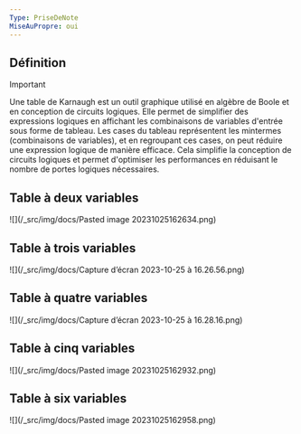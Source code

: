 ```yaml
---
Type: PriseDeNote
MiseAuPropre: oui
---
```

## Définition
>[!important]
>Une table de Karnaugh est un outil graphique utilisé en algèbre de Boole et en conception de circuits logiques. Elle permet de simplifier des expressions logiques en affichant les combinaisons de variables d'entrée sous forme de tableau. Les cases du tableau représentent les mintermes (combinaisons de variables), et en regroupant ces cases, on peut réduire une expression logique de manière efficace. Cela simplifie la conception de circuits logiques et permet d'optimiser les performances en réduisant le nombre de portes logiques nécessaires.

## Table à deux variables
![](/_src/img/docs/Pasted image 20231025162634.png)
## Table à trois variables
![](/_src/img/docs/Capture d’écran 2023-10-25 à 16.26.56.png)
## Table à quatre variables
![](/_src/img/docs/Capture d’écran 2023-10-25 à 16.28.16.png)
## Table à cinq variables
![](/_src/img/docs/Pasted image 20231025162932.png)
## Table à six variables
![](/_src/img/docs/Pasted image 20231025162958.png)
